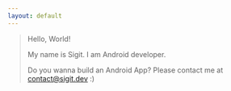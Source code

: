```yaml
---
layout: default
---
```


> Hello, World!
>
> My name is Sigit. I am Android developer. 
>
> Do you wanna build an Android App? Please contact me at [contact@sigit.dev](mailto:contact@sigit.dev) :)
